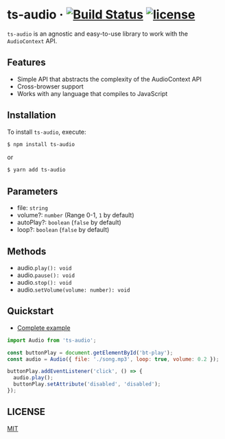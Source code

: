 # ts-audio &middot; [![Build Status](https://travis-ci.org/EvandroLG/ts-audio.svg?branch=master)](https://travis-ci.org/ts-audio) [![license](https://badgen.now.sh/badge/license/MIT)](./LICENSE)
`ts-audio` is an agnostic and easy-to-use library to work with the `AudioContext` API.

## Features
* Simple API that abstracts the complexity of the AudioContext API
* Cross-browser support
* Works with any language that compiles to JavaScript

## Installation
To install `ts-audio`, execute:

```sh
$ npm install ts-audio
```

or

```sh
$ yarn add ts-audio
```

## Parameters
* file: <code>string</code>
* volume?: <code>number</code> (Range 0-1, <code>1</code> by default)
* autoPlay?: <code>boolean</code> (<code>false</code> by default)
* loop?: <code>boolean</code> (<code>false</code> by default)

## Methods
* audio.<code>play(): void</code>
* audio.<code>pause(): void</code>
* audio.<code>stop(): void</code>
* audio.<code>setVolume(volume: number): void</code>

## Quickstart
- [Complete example](https://github.com/EvandroLG/ts-audio/tree/master/demo)

```js
import Audio from 'ts-audio';

const buttonPlay = document.getElementById('bt-play');
const audio = Audio({ file: './song.mp3', loop: true, volume: 0.2 });

buttonPlay.addEventListener('click', () => {
  audio.play();
  buttonPlay.setAttribute('disabled', 'disabled');
});
```

## LICENSE
[MIT](https://github.com/EvandroLG/ts-audio/tree/master/LICENSE)
